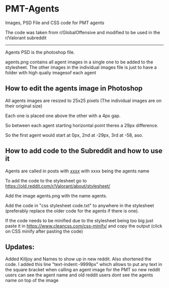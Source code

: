 # PMT-Agents
Images, PSD File and CSS code for PMT agents

The code was taken from r/GlobalOffensive and modified to be used in the r/Valorant subreddit

-------


Agents PSD is the photoshop file. 

agents.png contains all agent images in a single one to be added to the stylesheet. The other images in the individual images file is just to have a folder with high qualiy imagesof each agent

## How to edit the agents image in Photoshop

All agents images are resized to 25x25 pixels (The individual images are on their original size)

Each one is placed one above the other with a 4px gap.

So between each agent starting horizontal point theres a 29px difference.

So the first agent would start at 0px, 2nd at -29px, 3rd at -58, aso. 

## How to add code to the Subreddit and how to use it

Agents are called in posts with *[xxxx](#agent-xxxx)* with xxxx being the agents name 

To add the code to the stylesheet go to https://old.reddit.com/r/Valorant/about/stylesheet/ 

Add the image agents.png with the name agents.

Add the code in "css stylesheet code.txt" to anywhere in the stylesheet (preferably replace the older code for the agents if there is one). 

If the code needs to be minified due to the stylesheet being too big just paste it in https://www.cleancss.com/css-minify/ and copy the output (click on CSS minify after pasting the code)

## Updates:

Added Killjoy and Names to show up in new reddit. Also shortened the code. I added this line "text-indent:-9999px" which allows to put any text in the square bracket 
when calling an agent image for the PMT so new reddit users can see the agent name and old reddit users dont see the agents name on top of the image
